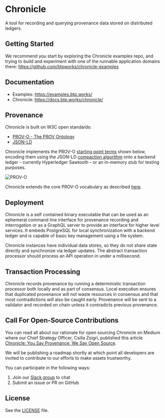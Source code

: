 # Chronicle

A tool for recording and querying provenance data stored on distributed ledgers.

## Getting Started

We recommend you start by exploring the Chronicle examples repo, and trying
to build and experiment with one of the runnable application domains there: <https://github.com/btpworks/chronicle-examples>

## Documentation

- Examples: <https://examples.btp.works/>
- Chronicle: <https://docs.btp.works/chronicle/>

## Provenance

Chronicle is built on W3C open standards:

- [PROV-O - The PROV Ontology](https://www.w3.org/TR/prov-o/)
- [JSON-LD](https://www.w3.org/TR/json-ld11/)

Chronicle implements the PROV-O
[starting point terms](https://www.w3.org/TR/2013/REC-prov-o-20130430/#description-starting-point-terms)
shown below, encoding them using the JSON-LD
[compaction algorithm](https://json-ld.org/spec/latest/json-ld-api/#compaction)
onto a backend ledger - currently Hyperledger Sawtooth - or an in-memory stub
for testing purposes.

![PROV-O](https://www.w3.org/TR/prov-o/diagrams/starting-points.svg)

Chronicle extends the core PROV-O vocabulary as described
[here](docs/chronicle_vocabulary.md).

## Deployment

Chronicle is a self contained binary executable that can be used as an ephemeral
command line interface for provenance recording and interrogation or as a
GraphQL server to provide an interface for higher level services. It embeds
PostgreSQL for local synchronization with a backend ledger and is capable of
basic key management using a file system.

Chronicle instances have individual data stores, so they do not share state
directly and synchronize via ledger updates. The abstract transaction processor
should process an API operation in under a millisecond.

## Transaction Processing

Chronicle records provenance by running a deterministic transaction
processor both locally and as part of consensus. Local execution ensures that
duplicated provenance will not waste resources in consensus and that most
contradictions will also be caught early. Provenance will be sent to a validator
and recorded on chain unless it contradicts previous provenance.

## Call For Open-Source Contributions

You can read all about our rationale for open sourcing Chronicle on Medium where
our Chief Strategy Officer, Csilla Zsigri, published this article
[Chronicle: You Say Provenance, We Say Open Source](https://medium.com/btpworks/chronicle-you-say-provenance-we-say-open-source-737c506dc9c0).

We will be publishing a roadmap shortly at which point all developers are
invited to contribute to our efforts to make assets trustworthy.

You can participate in the following ways:

1. Join our [Slack group](https://communityinviter.com/apps/chronicleworks/joinus)
   to chat
1. Submit an issue or PR on GitHub

## License

See the [LICENSE](LICENSE) file.
